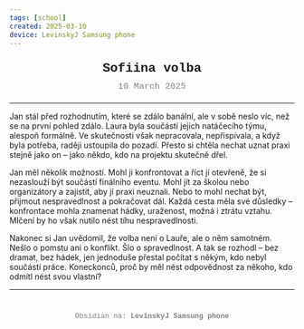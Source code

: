 ```yaml
---
tags: [school]
created: 2025-03-10
device: LevinskyJ Samsung phone
---
```

<div style="text-align: center; font-size: 1.6em; font-weight: bold; padding: 10px 0; font-family: Courier New">
  Sofiina volba 
</div>

<div style="text-align: center; color: gray; font-size: 1.1em; margin-bottom: 20px; font-family: Courier New">  10 March 2025
</div>

---

Jan stál před rozhodnutím, které se zdálo banální, ale v sobě neslo víc, než se na první pohled zdálo. Laura byla součástí jejich natáčecího týmu, alespoň formálně. Ve skutečnosti však nepracovala, nepřispívala, a když byla potřeba, raději ustoupila do pozadí. Přesto si chtěla nechat uznat praxi stejně jako on – jako někdo, kdo na projektu skutečně dřel.

Jan měl několik možností. Mohl ji konfrontovat a říct jí otevřeně, že si nezaslouží být součástí finálního eventu. Mohl jít za školou nebo organizátory a zajistit, aby jí praxi neuznali. Nebo to mohl nechat být, přijmout nespravedlnost a pokračovat dál. Každá cesta měla své důsledky – konfrontace mohla znamenat hádky, uraženost, možná i ztrátu vztahu. Mlčení by ho však nutilo nést tíhu nespravedlnosti.

Nakonec si Jan uvědomil, že volba není o Lauře, ale o něm samotném. Nešlo o pomstu ani o konflikt. Šlo o spravedlnost. A tak se rozhodl – bez dramat, bez hádek, jen jednoduše přestal počítat s někým, kdo nebyl součástí práce. Koneckonců, proč by měl nést odpovědnost za někoho, kdo odmítl nést svou vlastní?

---

<div style="text-align: center; color: gray; font-size: 0.9em; margin-top: 40px; font-family: Courier New">
  Obsidian na: <strong>LevinskyJ Samsung phone</strong>
</div>
